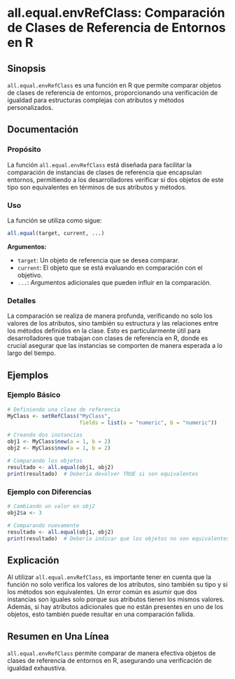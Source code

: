 <!--
Meta Description: # all.equal.envRefClass: Comparación de Clases de Referencia de Entornos en R ## Sinopsis `all.equal.envRefClass` es una función en R que permite comp...
Meta Keywords: que, los, all, equal, referencia
-->

# all.equal.envRefClass: Comparación de Clases de Referencia de Entornos en R

## Sinopsis
`all.equal.envRefClass` es una función en R que permite comparar objetos de clases de referencia de entornos, proporcionando una verificación de igualdad para estructuras complejas con atributos y métodos personalizados.

## Documentación

### Propósito
La función `all.equal.envRefClass` está diseñada para facilitar la comparación de instancias de clases de referencia que encapsulan entornos, permitiendo a los desarrolladores verificar si dos objetos de este tipo son equivalentes en términos de sus atributos y métodos.

### Uso
La función se utiliza como sigue:

```R
all.equal(target, current, ...)
```

**Argumentos:**
- `target`: Un objeto de referencia que se desea comparar.
- `current`: El objeto que se está evaluando en comparación con el objetivo.
- `...`: Argumentos adicionales que pueden influir en la comparación.

### Detalles
La comparación se realiza de manera profunda, verificando no solo los valores de los atributos, sino también su estructura y las relaciones entre los métodos definidos en la clase. Esto es particularmente útil para desarrolladores que trabajan con clases de referencia en R, donde es crucial asegurar que las instancias se comporten de manera esperada a lo largo del tiempo.

## Ejemplos

### Ejemplo Básico
```R
# Definiendo una clase de referencia
MyClass <- setRefClass("MyClass",
                       fields = list(a = "numeric", b = "numeric"))

# Creando dos instancias
obj1 <- MyClass$new(a = 1, b = 2)
obj2 <- MyClass$new(a = 1, b = 2)

# Comparando los objetos
resultado <- all.equal(obj1, obj2)
print(resultado)  # Debería devolver TRUE si son equivalentes
```

### Ejemplo con Diferencias
```R
# Cambiando un valor en obj2
obj2$a <- 3

# Comparando nuevamente
resultado <- all.equal(obj1, obj2)
print(resultado)  # Debería indicar que los objetos no son equivalentes
```

## Explicación
Al utilizar `all.equal.envRefClass`, es importante tener en cuenta que la función no solo verifica los valores de los atributos, sino también su tipo y si los métodos son equivalentes. Un error común es asumir que dos instancias son iguales solo porque sus atributos tienen los mismos valores. Además, si hay atributos adicionales que no están presentes en uno de los objetos, esto también puede resultar en una comparación fallida.

## Resumen en Una Línea
`all.equal.envRefClass` permite comparar de manera efectiva objetos de clases de referencia de entornos en R, asegurando una verificación de igualdad exhaustiva.